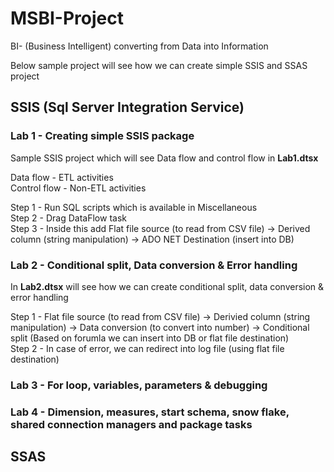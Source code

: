 # MSBI-Project

BI- (Business Intelligent) converting from Data into Information

Below sample project will see how we can create simple SSIS and SSAS project

## SSIS (Sql Server Integration Service)

### Lab 1 - Creating simple SSIS package

Sample SSIS project which will see Data flow and control flow in **Lab1.dtsx**<br>

Data flow - ETL activities <br>
Control flow - Non-ETL activities <br>

Step 1 - Run SQL scripts which is available in Miscellaneous <br>
Step 2 - Drag DataFlow task <br>
Step 3 - Inside this add Flat file source (to read from CSV file) -> Derived column (string manipulation) -> ADO NET Destination (insert into DB)<br>

### Lab 2 - Conditional split, Data conversion & Error handling

In **Lab2.dtsx** will see how we can create conditional split, data conversion & error handling <br>

Step 1 - Flat file source (to read from CSV file) -> Derivied column (string manipulation) -> Data conversion (to convert into number) -> Conditional split (Based on forumla we can insert into DB or flat file destination) <br>
Step 2 - In case of error, we can redirect into log file (using flat file destination)

### Lab 3 - For loop, variables, parameters & debugging

### Lab 4 - Dimension, measures, start schema, snow flake, shared connection managers and package tasks

## SSAS
